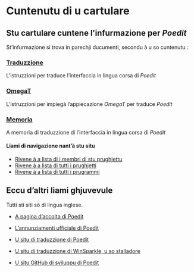 # Cuntenutu di u cartulare

## Stu cartulare cuntene l’infurmazione per _Poedit_

St’infurmazione si trova in parechji ducumenti, secondu à u so cuntenutu :

### [Traduzzione](Traduzzione.md)
L’istruzzioni per traduce l’interfaccia in lingua corsa di _Poedit_

### [OmegaT](OmegaT.md)
L’istruzzioni per impiegà l’appiecazione _OmegaT_ per traduce _Poedit_

### [Memoria](Memoria.zip)
A memoria di traduzzione di l’interfaccia in lingua corsa di _Poedit_

#### Liami di navigazione nant’à stu situ
- [Rivene à a lista di i membri di stu prughjettu](./)
- [Rivene à a lista di tutti i prughjetti](../)
- [Rivene à a lista di tutti i prugrammi](../../../../#readme)

## Eccu d’altri liami ghjuvevule
Tutti sti siti sò di lingua inglese.

- [A pagina d’accolta di Poedit](https://poedit.net/)

- [L’annunziamenti ufficiale di Poedit](https://poedit.net/news)

- [U situ di traduzzione di Poedit](https://crowdin.com/project/poedit)

- [U situ di traduzzione di WinSparkle, u so stalladore](https://crowdin.com/project/winsparkle)

- [U situ GitHub di sviluppu di Poedit](https://github.com/vslavik/poedit)
